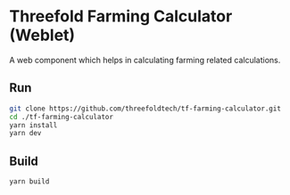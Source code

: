 # Threefold Farming Calculator (Weblet)

A web component which helps in calculating farming related calculations.

## Run

```sh
git clone https://github.com/threefoldtech/tf-farming-calculator.git
cd ./tf-farming-calculator
yarn install
yarn dev
```

## Build

```sh
yarn build
```
